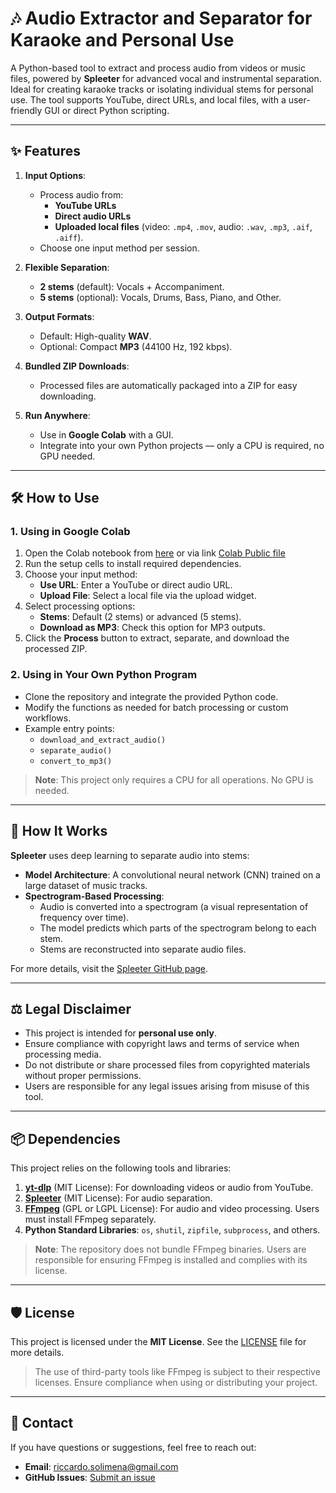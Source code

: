 # 🎶 Audio Extractor and Separator for Karaoke and Personal Use

A Python-based tool to extract and process audio from videos or music files, powered by **Spleeter** for advanced vocal and instrumental separation. Ideal for creating karaoke tracks or isolating individual stems for personal use. The tool supports YouTube, direct URLs, and local files, with a user-friendly GUI or direct Python scripting.

---

## ✨ Features

1. **Input Options**:
   - Process audio from:
     - **YouTube URLs**
     - **Direct audio URLs**
     - **Uploaded local files** (video: `.mp4`, `.mov`, audio: `.wav`, `.mp3`, `.aif`, `.aiff`).
   - Choose one input method per session.

2. **Flexible Separation**:
   - **2 stems** (default): Vocals + Accompaniment.
   - **5 stems** (optional): Vocals, Drums, Bass, Piano, and Other.

3. **Output Formats**:
   - Default: High-quality **WAV**.
   - Optional: Compact **MP3** (44100 Hz, 192 kbps).

4. **Bundled ZIP Downloads**:
   - Processed files are automatically packaged into a ZIP for easy downloading.

5. **Run Anywhere**:
   - Use in **Google Colab** with a GUI.
   - Integrate into your own Python projects — only a CPU is required, no GPU needed.

---

## 🛠️ How to Use

### **1. Using in Google Colab**
1. Open the Colab notebook from [here](https://github.com/solimena/Audio-Extractor-Spleeter/blob/main/Audio_Extractor_and_Spleeter.ipynb) or via link [Colab Public file](https://colab.research.google.com/drive/1nvtp_UJF2QqtGamPlJHJx9aUSgyOtGMs?usp=sharing)
2. Run the setup cells to install required dependencies.
3. Choose your input method:
   - **Use URL**: Enter a YouTube or direct audio URL.
   - **Upload File**: Select a local file via the upload widget.
4. Select processing options:
   - **Stems**: Default (2 stems) or advanced (5 stems).
   - **Download as MP3**: Check this option for MP3 outputs.
5. Click the **Process** button to extract, separate, and download the processed ZIP.

### **2. Using in Your Own Python Program**
- Clone the repository and integrate the provided Python code.
- Modify the functions as needed for batch processing or custom workflows.
- Example entry points:
  - `download_and_extract_audio()`
  - `separate_audio()`
  - `convert_to_mp3()`

> **Note**: This project only requires a CPU for all operations. No GPU is needed.

---

## 🧠 How It Works

**Spleeter** uses deep learning to separate audio into stems:

- **Model Architecture**: A convolutional neural network (CNN) trained on a large dataset of music tracks.
- **Spectrogram-Based Processing**:
  - Audio is converted into a spectrogram (a visual representation of frequency over time).
  - The model predicts which parts of the spectrogram belong to each stem.
  - Stems are reconstructed into separate audio files.

For more details, visit the [Spleeter GitHub page](https://github.com/deezer/spleeter).

---

## ⚖️ Legal Disclaimer

- This project is intended for **personal use only**.
- Ensure compliance with copyright laws and terms of service when processing media.
- Do not distribute or share processed files from copyrighted materials without proper permissions.
- Users are responsible for any legal issues arising from misuse of this tool.

---

## 📦 Dependencies

This project relies on the following tools and libraries:
1. **[yt-dlp](https://github.com/yt-dlp/yt-dlp)** (MIT License): For downloading videos or audio from YouTube.
2. **[Spleeter](https://github.com/deezer/spleeter)** (MIT License): For audio separation.
3. **[FFmpeg](https://ffmpeg.org/)** (GPL or LGPL License): For audio and video processing. Users must install FFmpeg separately.
4. **Python Standard Libraries**: `os`, `shutil`, `zipfile`, `subprocess`, and others.

> **Note**: The repository does not bundle FFmpeg binaries. Users are responsible for ensuring FFmpeg is installed and complies with its license.

---

## 🛡️ License

This project is licensed under the **MIT License**. See the [LICENSE](LICENSE) file for more details.

> The use of third-party tools like FFmpeg is subject to their respective licenses. Ensure compliance when using or distributing your project.

---

## 📧 Contact

If you have questions or suggestions, feel free to reach out:
- **Email**: riccardo.solimena@gmail.com
- **GitHub Issues**: [Submit an issue](https://github.com/solimena/audio-extractor-separator/issues)
